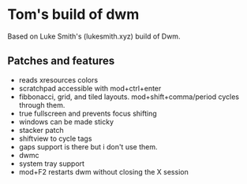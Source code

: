 # Tom's build of dwm

Based on Luke Smith's (lukesmith.xyz) build of Dwm.

## Patches and features

- reads xresources colors
- scratchpad accessible with mod+ctrl+enter
- fibbonacci, grid, and tiled layouts. mod+shift+comma/period cycles through them.
- true fullscreen and prevents focus shifting
- windows can be made sticky
- stacker patch
- shiftview to cycle tags
- gaps support is there but i don't use them.
- dwmc
- system tray support
- mod+F2 restarts dwm without closing the X session
